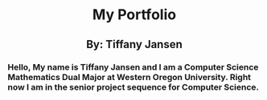 <h1 align="center"> My Portfolio </h1>
<h2 align="center"> By: Tiffany Jansen </h2>
<h3> Hello, My name is Tiffany Jansen and I am a Computer Science Mathematics Dual Major at Western Oregon University. Right now I am in the senior project sequence for Computer Science.</h3>
